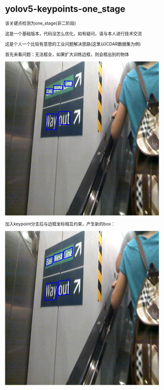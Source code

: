 # yolov5-keypoints-one_stage
该关键点检测为one_stage(非二阶段)

这是一个基础版本，代码没怎么优化，如有疑问，请与本人进行技术交流

这是个人一个比较有意思的工业问题解决思路(这里以ICDAR数据集为例)

首先来看问题：无法框全，如果扩大训练边框，则会框出别的物体

![image](https://github.com/qq909701783/yolov5-keypoints-one_stage-/blob/main/test.jpg)

加入keypoint分支后与边框坐标相互约束，产生新的box：

![image](https://github.com/qq909701783/yolov5-keypoints-one_stage-/blob/main/end.jpg)
